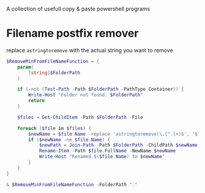 
A collection of usefull copy &amp; paste powershell programs


# Filename postfix remover

replace `astringtoremove` with the actual string you want to remove

```powershell
$RemoveMinFromFileNameFunction = {
    param(
        [string]$FolderPath
    )

    if (-not (Test-Path -Path $FolderPath -PathType Container)) {
        Write-Host "Folder not found: $FolderPath"
        return
    }

    $files = Get-ChildItem -Path $FolderPath -File

    foreach ($file in $files) {
        $newName = $file.Name -replace 'astringtoremove(\.[^.]+)$', '$1'
        if ($newName -ne $file.Name) {
            $newPath = Join-Path -Path $FolderPath -ChildPath $newName
            Rename-Item -Path $file.FullName -NewName $newName
            Write-Host "Renamed $($file.Name) to $newName"
        }
    }
}

& $RemoveMinFromFileNameFunction -FolderPath "."


```
